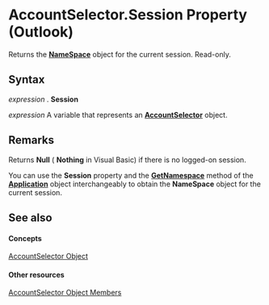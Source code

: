 
# AccountSelector.Session Property (Outlook)

Returns the  **[NameSpace](f0dcaa19-07f5-5d42-a3bf-2e42b7885644.md)** object for the current session. Read-only.


## Syntax

 _expression_ . **Session**

 _expression_ A variable that represents an **[AccountSelector](846f176e-5680-a214-7624-75f3a524c989.md)** object.


## Remarks

Returns  **Null** ( **Nothing** in Visual Basic) if there is no logged-on session.

You can use the  **Session** property and the **[GetNamespace](6175d0d9-5a61-ce45-35c0-b70895d757b3.md)** method of the **[Application](797003e7-ecd1-eccb-eaaf-32d6ddde8348.md)** object interchangeably to obtain the **NameSpace** object for the current session.


## See also


#### Concepts


[AccountSelector Object](846f176e-5680-a214-7624-75f3a524c989.md)
#### Other resources


[AccountSelector Object Members](cee14ad4-2d90-eef1-efb0-64b0fb8a912f.md)
